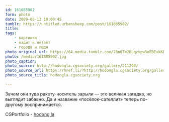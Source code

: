 ```yaml
---
id: 161085902
form: photo
date: 2009-08-12 10:00:45
tumblr: https://untitled.urbansheep.com/post/161085902/
title:
tags:
    - картинки
    - ездит и летает
    - города и люди
photo_original_url: https://64.media.tumblr.com/78n67m26Lqzupw5nEBExkKPyo1_1280.jpg
photo: /media/161085902.jpg
photo_caption: 
photo_source: http://hodongla.cgsociety.org/gallery/211298/
photo_source_url: https://href.li/?http://hodongla.cgsociety.org/gallery/211298/
photo_source_title: hodongla.cgsociety.org

---
```


<p>Зачем они туда ракету-носитель зарыли — это великая загадка, но выглядит забавно. Да и название «посёлок-сателлит» теперь по-другому воспринимается.</p>

<p>CGPortfolio - <a href="http://hodongla.cgsociety.org/gallery/211298/">hodong la</a></p>
